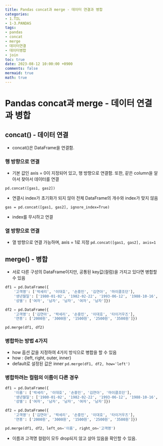 ```yaml
---
title: Pandas concat과 merge - 데이터 연결과 병합
categories:
- 1.TIL
- 1-3.PANDAS
tags:
- pandas
- concat
- merge
- 데이터연결
- 데이터병합
- join
toc: true
date: 2023-08-12 10:00:00 +0900
comments: false
mermaid: true
math: true
---
```

# Pandas concat과 merge - 데이터 연결과 병합

## concat() - 데이터 연결
- concat()은 DataFrame을 연결함.

### 행 방향으로 연결
- 기본 값인 axis = 0이 지정되어 있고, 행 방향으로 연결함. 또한, 같은 column을 알아서 찾아서 데이터를 연결

`pd.concat([gas1, gas2])`

- 연결시 index가 초기화가 되지 않아 전체 DataFrame의 개수와 index가 맞지 않음

`gas = pd.concat([gas1, gas2], ignore_index=True)`

- index를 무시하고 연결

### 열 방향으로 연결
- 열 방향으로 연결 가능하며, axis = 1로 지정
`pd.concat([gas1, gas2], axis=1`

## merge() - 병합
- 서로 다른 구성의 DataFrame이지만, 공통된 key값(컬럼)을 가지고 있다면 병합할 수 있음
```python
df1 = pd.DataFrame({
    '고객명': ['박세리', '이대호', '손흥민', '김연아', '마이클조던'],
    '생년월일': ['1980-01-02', '1982-02-22', '1993-06-12', '1988-10-16', '1970-03-03'],
    '성별': ['여자', '남자', '남자', '여자', '남자']})

df2 = pd.DataFrame({
    '고객명': ['김연아', '박세리', '손흥민', '이대호', '타이거우즈'],
    '연봉': ['2000원', '3000원', '1500원', '2500원', '3500원']})

pd.merge(df1, df2)
```

### 병합하는 방법 4가지
- how 옵션 값을 지정하여 4가지 방식으로 병합을 할 수 있음
- how : {left, right, outer, inner}
- default로 설정된 값은 inner
`pd.merge(df1, df2, how='left')`

### 병합하려는 컬럼의 이름이 다른 경우
```python
df1 = pd.DataFrame({
    '이름': ['박세리', '이대호', '손흥민', '김연아', '마이클조던'],
    '생년월일': ['1980-01-02', '1982-02-22', '1993-06-12', '1988-10-16', '1970-03-03'],
    '성별': ['여자', '남자', '남자', '여자', '남자']})

df2 = pd.DataFrame({
    '고객명': ['김연아', '박세리', '손흥민', '이대호', '타이거우즈'],
    '연봉': ['2000원', '3000원', '1500원', '2500원', '3500원']})

pd.merge(df1, df2, left_on='이름', right_on='고객명')
```

- 이름과 고객명 컬럼이 모두 drop되지 않고 살아 있음을 확인할 수 있음.
